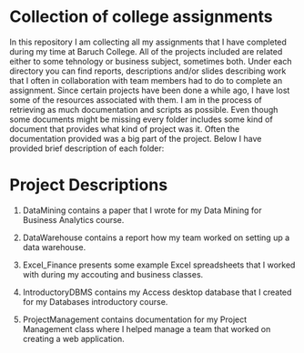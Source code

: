 # Collection of college assignments 

In this repository I am collecting all my assignments that I have completed during my time at Baruch College. All of the projects included are related either to some tehnology or business subject, sometimes both. Under each directory you can find reports, descriptions and/or slides describing work that I often in collaboration with team members had to do to complete an assignment. Since certain projects have been done a while ago, I have lost some of the resources associated with them. I am in the process of retrieving as much documentation and scripts as possible. Even though some documents might be missing every folder includes some kind of document that provides what kind of project was it. Often the documentation provided was a big part of the project. Below I have provided brief description of each folder: 

# Project Descriptions

1. DataMining contains a paper that I wrote for my Data Mining for Business Analytics course. 

2. DataWarehouse contains a report how my team worked on setting up a data warehouse.

3. Excel_Finance presents some example Excel spreadsheets that I worked with during my accouting and business classes. 

4. IntroductoryDBMS contains my Access desktop database that I created for my Databases introductory course. 

5. ProjectManagement contains documentation for my Project Management class where I helped manage a team that worked on creating a web application. 
